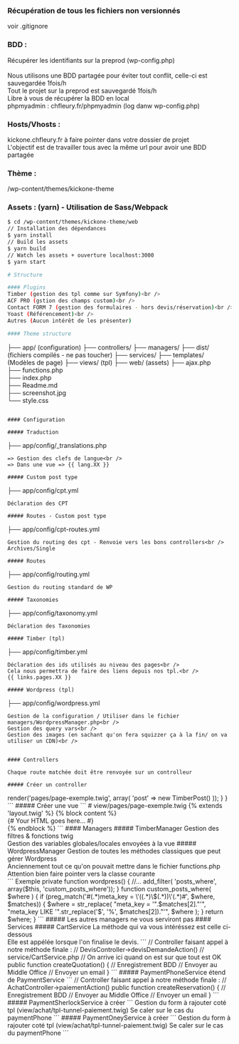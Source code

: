 
### Récupération de tous les fichiers non versionnés
voir .gitignore

### BDD :
Récupérer les identifiants sur la preprod (wp-config.php)<br />
<br />
Nous utilisons une BDD partagée pour éviter tout conflit, celle-ci est sauvegardée 1fois/h<br />
Tout le projet sur la preprod est sauvegardé 1fois/h<br />
Libre à vous de récupérer la BDD en local<br />
phpmyadmin : chfleury.fr/phpmyadmin (log danw wp-config.php)

### Hosts/Vhosts :
kickone.chfleury.fr à faire pointer dans votre dossier de projet<br />
L'objectif est de travailler tous avec la même url pour avoir une BDD partagée

### Thème :
/wp-content/themes/kickone-theme

### Assets : (yarn) - Utilisation de Sass/Webpack
```sh
$ cd /wp-content/themes/kickone-theme/web
// Installation des dépendances
$ yarn install
// Build les assets
$ yarn build
// Watch les assets + ouverture localhost:3000
$ yarn start

# Structure

#### Plugins
Timber (gestion des tpl comme sur Symfony)<br />
ACF PRO (gstion des champs custom)<br />
Contact FORM 7 (gestion des formulaires - hors devis/réservation)<br />
Yoast (Référencement)<br />
Autres (Aucun intérêt de les présenter)

#### Theme structure
```
├── app/ (configuration)
├── controllers/
├── managers/
├── dist/      (fichiers compilés - ne pas toucher)
├── services/
├── templates/ (Modèles de page)
├── views/     (tpl)
├── web/       (assets)
├── ajax.php            
├── functions.php       
├── index.php           
├── Readme.md           
├── screenshot.jpg      
└── style.css           
```

#### Configuration

##### Traduction
```
├── app/config/_translations.php
```
=> Gestion des clefs de langue<br />
=> Dans une vue => {{ lang.XX }}

##### Custom post type
```
├── app/config/cpt.yml
```
Déclaration des CPT

##### Routes - Custom post type 
```
├── app/config/cpt-routes.yml
```
Gestion du routing des cpt - Renvoie vers les bons controllers<br />
Archives/Single 

##### Routes
```
├── app/config/routing.yml
```
Gestion du routing standard de WP

##### Taxonomies

```
├── app/config/taxonomy.yml
```
Déclaration des Taxonomies

##### Timber (tpl)

```
├── app/config/timber.yml
```
Déclaration des ids utilisés au niveau des pages<br />
Cela nous permettra de faire des liens depuis nos tpl.<br />
{{ links.pages.XX }}

##### Wordpress (tpl)

```
├── app/config/wordpress.yml
```
Gestion de la configuration / Utiliser dans le fichier managers/WordpressManager.php<br />
Gestion des query vars<br />
Gestion des images (en sachant qu'on fera squizzer ça à la fin/ on va utiliser un CDN)<br />


#### Controllers

Chaque route matchée doit être renvoyée sur un controlleur

##### Créer un controller
```
<?php 
// controllers/
namespace Controllers;

use \TimberPost;
use \Timber\PostQuery;
use \Timber;

class PageController extends AppController
{
    public function __construct(){
        parent::__construct();
    }
}
```

##### Créer une méthode
```
<?php 
// controllers/
namespace Controllers;

use \TimberPost;
use \Timber\PostQuery;
use \Timber;

class PageController extends AppController
{
    public function __construct(){
        parent::__construct();
    }

    public function pageExempleAction(){
        //...
        // Logique
        //...

        // Renvoie du tpl (views/pages/page-exemple.twig) 
        $this->render('pages/page-exemple.twig', array(
            'post' => new TimberPost()
        ));
    }
}
```
##### Créer une vue
```
# view/pages/page-exemple.twig
{% extends 'layout.twig' %}

{% block content %}
    <div id="page-exemple">
        {# Your HTML goes here... #}
    </div>
{% endblock %}
```


#### Managers
##### TimberManager
Gestion des filtres & fonctions twig<br />
Gestion des variables globales/locales envoyées à la vue

##### WordpressManager
Gestion de toutes les méthodes classiques que peut gérer Wordpress<br />
Anciennement tout ce qu'on pouvait mettre dans le fichier functions.php
Attention bien faire pointer vers la classe courante<br />
```
Exemple
private function wordpress() {
    //...
    add_filter( 'posts_where', array($this, 'custom_posts_where'));
}

function custom_posts_where( $where ) {
    if (preg_match('#(.*)meta_key = \'((.*)\$(.*))\'(.*)#', $where, $matches)) {
        $where = str_replace( "meta_key = '".$matches[2]."'", "meta_key LIKE '".str_replace('$', '%', $matches[2])."'", $where );
    }
    return $where;
}
```
##### Les autres managers ne vous serviront pas

#### Services
##### CartService
La méthode qui va vous intéréssez est celle ci-dessous <br />
Elle est appélée lorsque l'on finalise le devis.

```
// Controller faisant appel à notre méthode finale :
// DevisController->devisDemandeAction()


// service/CartService.php
// On arrive ici quand on est sur que tout est OK

public function createQuotation() {
// Enregistrement BDD
// Envoyer au Middle Office
// Envoyer un email
}
```

##### PaymentPhoneService étend de PaymentService
```

// Controller faisant appel à notre méthode finale :
// AchatController->paiementAction()

public function createReservation() {
// Enregistrement BDD
// Envoyer au Middle Office
// Envoyer un email
}
```
##### PaymentSherlockService à créer
```
Gestion du form à rajouter coté tpl (view/achat/tpl-tunnel-paiement.twig)
Se caler sur le cas du paymentPhone
```
##### PaymentOneyService à créer
```
Gestion du form à rajouter coté tpl (view/achat/tpl-tunnel-paiement.twig)
Se caler sur le cas du paymentPhone
```